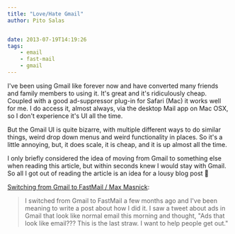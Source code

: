 ```yaml
---
title: "Love/Hate Gmail"
author: Pito Salas


date: 2013-07-19T14:19:26
tags:
    - email
    - fast-mail
    - gmail
---
```




I've been using Gmail like forever now and have converted many friends and
family members to using it. It's great and it's ridiculously cheap. Coupled
with a good ad-suppressor plug-in for Safari (Mac) it works well for me. I do
access it, almost always, via the desktop Mail app on Mac OSX, so I don't
experience it's UI all the time.

But the Gmail UI is quite bizarre, with multiple different ways to do similar
things, weird drop down menus and weird functionality in places. So it's a
little annoying, but, it does scale, it is cheap, and it is up almost all the
time.

I only briefly considered the idea of moving from Gmail to something else when
reading this article, but within seconds knew I would stay with Gmail. So all
I got out of reading the article is an idea for a lousy blog post 🙂

[Switching from Gmail to FastMail / Max
Masnick](<http://www.maxmasnick.com/2013/07/19/fastmail/>):

> I switched from Gmail to FastMail a few months ago and I've been meaning to
> write a post about how I did it. I saw a tweet about ads in Gmail that look
> like normal email this morning and thought, "Ads that look like email???
> This is the last straw. I want to help people get out."




